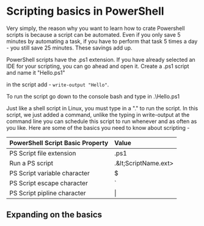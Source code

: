 # Scripting basics in PowerShell

Very simply, the reason why you want to learn how to crate Powershell scripts is because a script can be automated. Even if you only save 5 minutes by automating a task, if you have to perform that task 5 times a day - you still save 25 minutes. These savings add up. 

PowerShell scripts have the .ps1 extension. If you have already selected an IDE for your scripting, you can go ahead and open it. Create a .ps1 script and name it "Hello.ps1" 

in the script add - `write-output "Hello"`. 

To run the script go down to the console bash and type in .\Hello.ps1

Just like a shell script in Linux, you must type in a ".\" to run the script. In this script, we just added a command, unlike the typing in write-output at the command line you can schedule this script to run whenever and as often as you like. Here are some of the basics you need to know about scripting -

| PowerShell Script Basic Property | Value |
| :--- | :--- |
| PS Script file extension | .ps1 |
| Run a PS script | .\&lt;ScriptName.ext&gt; |
| PS Script variable character | $ |
| PS Script escape character | \` |
| PS Script pipline character | \|  |

## Expanding on the basics





